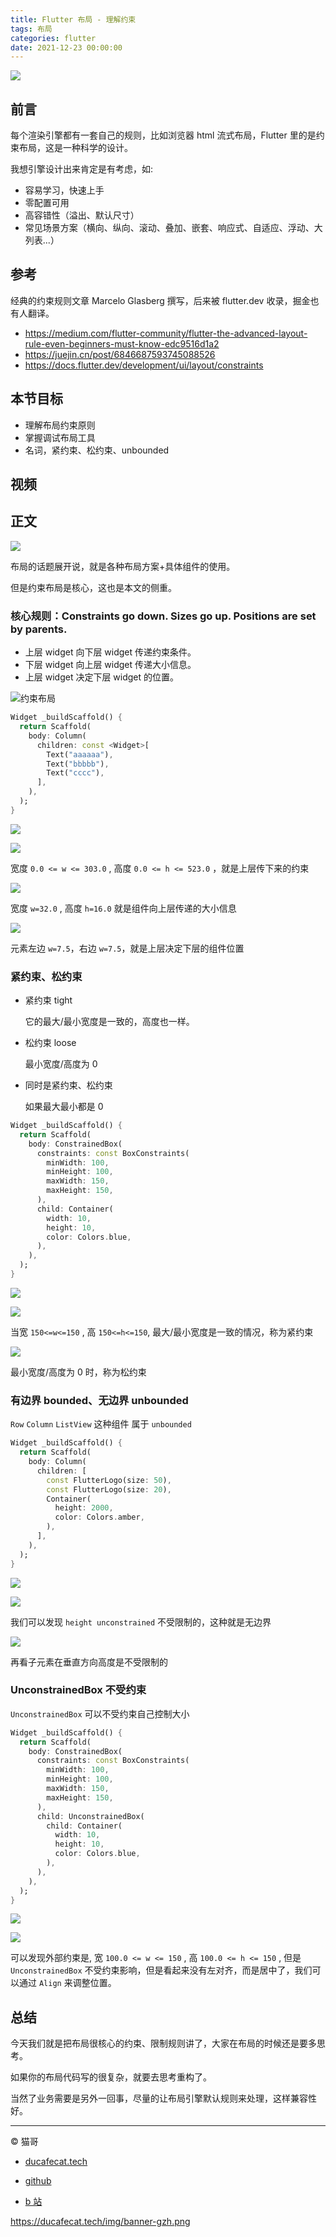 ```yaml
---
title: Flutter 布局 - 理解约束
tags: 布局
categories: flutter
date: 2021-12-23 00:00:00
---
```


![](2021-12-23-15-37-00.png)

## 前言

每个渲染引擎都有一套自己的规则，比如浏览器 html 流式布局，Flutter 里的是约束布局，这是一种科学的设计。

我想引擎设计出来肯定是有考虑，如:

- 容易学习，快速上手
- 零配置可用
- 高容错性（溢出、默认尺寸）
- 常见场景方案（横向、纵向、滚动、叠加、嵌套、响应式、自适应、浮动、大列表...）

## 参考

经典的约束规则文章 Marcelo Glasberg 撰写，后来被 flutter.dev 收录，掘金也有人翻译。

- https://medium.com/flutter-community/flutter-the-advanced-layout-rule-even-beginners-must-know-edc9516d1a2
- https://juejin.cn/post/6846687593745088526
- https://docs.flutter.dev/development/ui/layout/constraints

## 本节目标

- 理解布局约束原则
- 掌握调试布局工具
- 名词，紧约束、松约束、unbounded

## 视频

## 正文

![](2021-12-23-16-01-55.png)

布局的话题展开说，就是各种布局方案+具体组件的使用。

但是约束布局是核心，这也是本文的侧重。

### 核心规则：Constraints go down. Sizes go up. Positions are set by parents.

- 上层 widget 向下层 widget 传递约束条件。
- 下层 widget 向上层 widget 传递大小信息。
- 上层 widget 决定下层 widget 的位置。

![约束布局](https://ducafecat.tech/2021/11/24/flutter/flutter-19-layout-rule/2021-11-24-23-10-10.png)

```dart
Widget _buildScaffold() {
  return Scaffold(
    body: Column(
      children: const <Widget>[
        Text("aaaaaa"),
        Text("bbbbb"),
        Text("cccc"),
      ],
    ),
  );
}
```

![](2021-12-23-21-50-16.png)

![](2021-12-23-21-55-33.png)

宽度 `0.0 <= w <= 303.0` , 高度 `0.0 <= h <= 523.0` ，就是上层传下来的约束

![](2021-12-23-21-57-45.png)

宽度 `w=32.0` , 高度 `h=16.0` 就是组件向上层传递的大小信息

![](2021-12-23-21-59-32.png)

元素左边 `w=7.5`，右边 `w=7.5`，就是上层决定下层的组件位置

### 紧约束、松约束

- 紧约束 tight

  它的最大/最小宽度是一致的，高度也一样。

- 松约束 loose

  最小宽度/高度为 0

- 同时是紧约束、松约束

  如果最大最小都是 0

```dart
Widget _buildScaffold() {
  return Scaffold(
    body: ConstrainedBox(
      constraints: const BoxConstraints(
        minWidth: 100,
        minHeight: 100,
        maxWidth: 150,
        maxHeight: 150,
      ),
      child: Container(
        width: 10,
        height: 10,
        color: Colors.blue,
      ),
    ),
  );
}
```

![](2021-12-23-22-16-47.png)

![](2021-12-23-22-20-52.png)

当宽 `150<=w<=150` , 高 `150<=h<=150`, 最大/最小宽度是一致的情况，称为紧约束

![](2021-12-23-22-23-06.png)

最小宽度/高度为 0 时，称为松约束

### 有边界 bounded、无边界 unbounded

`Row` `Column` `ListView` 这种组件 属于 `unbounded`

```dart
Widget _buildScaffold() {
  return Scaffold(
    body: Column(
      children: [
        const FlutterLogo(size: 50),
        const FlutterLogo(size: 20),
        Container(
          height: 2000,
          color: Colors.amber,
        ),
      ],
    ),
  );
}
```

![](2021-12-23-22-25-52.png)

![](2021-12-23-22-26-48.png)

我们可以发现 `height unconstrained` 不受限制的，这种就是无边界

![](2021-12-23-22-28-07.png)

再看子元素在垂直方向高度是不受限制的

### UnconstrainedBox 不受约束

`UnconstrainedBox` 可以不受约束自己控制大小

```dart
Widget _buildScaffold() {
  return Scaffold(
    body: ConstrainedBox(
      constraints: const BoxConstraints(
        minWidth: 100,
        minHeight: 100,
        maxWidth: 150,
        maxHeight: 150,
      ),
      child: UnconstrainedBox(
        child: Container(
          width: 10,
          height: 10,
          color: Colors.blue,
        ),
      ),
    ),
  );
}
```

![](2021-12-23-22-29-32.png)

![](2021-12-23-22-30-21.png)

可以发现外部约束是, 宽 `100.0 <= w <= 150` , 高 `100.0 <= h <= 150` , 但是 `UnconstrainedBox` 不受约束影响，但是看起来没有左对齐，而是居中了，我们可以通过 `Align` 来调整位置。

## 总结

今天我们就是把布局很核心的约束、限制规则讲了，大家在布局的时候还是要多思考。

如果你的布局代码写的很复杂，就要去思考重构了。

当然了业务需要是另外一回事，尽量的让布局引擎默认规则来处理，这样兼容性好。

---

© 猫哥

- [ducafecat.tech](https://ducafecat.tech/)

- [github](https://github.com/ducafecat)

- [b 站](https://space.bilibili.com/404904528)

https://ducafecat.tech/img/banner-gzh.png
